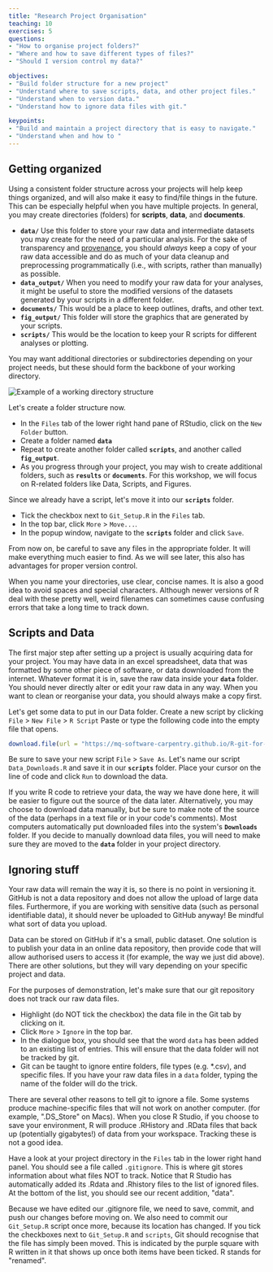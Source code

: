 ```yaml
---
title: "Research Project Organisation"
teaching: 10
exercises: 5
questions:
- "How to organise project folders?"
- "Where and how to save different types of files?"
- "Should I version control my data?"

objectives:
- "Build folder structure for a new project"
- "Understand where to save scripts, data, and other project files."
- "Understand when to version data."
- "Understand how to ignore data files with git."

keypoints:
- "Build and maintain a project directory that is easy to navigate."
- "Understand when and how to "
---
```


## Getting organized

Using a consistent folder structure across your projects will help keep things
organized, and will also make it easy to find/file things in the future. This
can be especially helpful when you have multiple projects. In general, you may
create directories (folders) for **scripts**, **data**, and **documents**.

 - **`data/`** Use this folder to store your raw data and intermediate datasets
   you may create for the need of a particular analysis. For the sake of
   transparency and [provenance](https://en.wikipedia.org/wiki/Provenance), you
   should *always* keep a copy of your raw data accessible and do as much of
   your data cleanup and preprocessing programmatically (i.e., with scripts,
   rather than manually) as possible.
 - **`data_output/`** When you need to modify your raw data for your analyses,
   it might be useful to store the modified versions of the datasets generated
   by your scripts in a different folder.
 - **`documents/`** This would be a place to keep outlines, drafts, and other
   text.
 - **`fig_output/`** This folder will store the graphics that are generated
   by your scripts.
 - **`scripts/`** This would be the location to keep your R scripts for
   different analyses or plotting.

You may want additional directories or subdirectories depending on your project
needs, but these should form the backbone of your working directory.

![Example of a working directory structure](../fig/working-directory-structure.png)

Let's create a folder structure now. 

  - In the `Files` tab of the lower right hand pane of RStudio, click on the `New Folder` button. 
  - Create a folder named **`data`**
  - Repeat to create another folder called **`scripts`**, and another called **`fig_output`**. 
  - As you progress through your project, you may wish to create additional folders, such as **`results`** or **`documents`**. For this workshop, we will focus on R-related folders like Data, Scripts, and Figures.
  
Since we already have a script, let's move it into our **`scripts`** folder.
  - Tick the checkbox next to `Git_Setup.R` in the `Files` tab. 
  - In the top bar, click `More` > `Move...`.
  - In the popup window, navigate to the **`scripts`** folder and click `Save`. 
  
From now on, be careful to save any files in the appropriate folder. It will make everything much easier to find. As we will see later, this also has advantages for proper version control. 

When you name your directories, use clear, concise names. It is also a good idea to avoid spaces and special characters. Although newer versions of R deal with these pretty well, weird filenames can sometimes cause confusing errors that take a long time to track down. 

## Scripts and Data

The first major step after setting up a project is usually acquiring data for your project. You may have data in an excel spreadsheet, data that was formatted by some other piece of software, or data downloaded from the internet. Whatever format it is in, save the raw data inside your **`data`** folder. You should never directly alter or edit your raw data in any way. When you want to clean or reorganise your data, you should always make a copy first. 

Let's get some data to put in our Data folder. Create a new script by clicking `File` > `New File` > `R Script`
Paste or type the following code into the empty file that opens. 

``` r
download.file(url = "https://mq-software-carpentry.github.io/R-git-for-research/data/SAFI_messy.xlsx", destfile = "./data/SAFI_messy.xlsx", mode = "wb")
```

Be sure to save your new script `File` > `Save As`. Let's name our script `Data_Downloads.R` and save it in our **`scripts`** folder. Place your cursor on the line of code and click `Run` to download the data.

If you write R code to retrieve your data, the way we have done here, it will be easier to figure out the source of the data later. Alternatively, you may choose to download data manually, but be sure to make note of the source of the data (perhaps in a text file or in your code's comments). Most computers automatically put downloaded files into the system's **`Downloads`** folder. If you decide to manually download data files, you will need to make sure they are moved to the  **`data`** folder in your project directory. 


## Ignoring stuff

Your raw data will remain the way it is, so there is no point in versioning it. 
GitHub is not a data repository and does not allow the upload of large data files. 
Furthermore, if you are working with sensitive data (such as personal identifiable data), it should never be uploaded to GitHub anyway! Be mindful what sort of data you upload. 

Data can be stored on GitHub if it's a small, public dataset. One solution is to publish your data in an online data repository, then provide code that will allow authorised users to access it (for example, the way we just did above). There are other solutions, but they will vary depending on your specific project and data. 

For the purposes of demonstration, let's make sure that our git repository does not track our raw data files. 
  - Highlight (do NOT tick the checkbox) the data file in the Git tab by clicking on it.
  - Click `More` > `Ignore` in the top bar.
  - In the dialogue box, you should see that the word `data` has been added to an existing list of entries. This will ensure that the data folder will not be tracked by git.
  - Git can be taught to ignore entire folders, file types (e.g. *.csv), and specific files. If you have your raw data files in a `data` folder, typing the name of the folder will do the trick. 
  
There are several other reasons to tell git to ignore a file. Some systems produce machine-specific files that will not work on another computer. (for example, ".DS_Store" on Macs). When you close R Studio, if you choose to save your environment, R will produce .RHistory and .RData files that back up (potentially gigabytes!) of data from your workspace. Tracking these is not a good idea. 

Have a look at your project directory in the `Files` tab in the lower right hand panel. You should see a file called `.gitignore`. This is where git stores information about what files NOT to track. Notice that R Studio has automatically added its .Rdata and .Rhistory files to the list of ignored files. At the bottom of the list, you should see our recent addition, "data". 

Because we have edited our .gitignore file, we need to save, commit, and push our changes before moving on. We also need to commit our `Git_Setup.R` script once more, because its location has changed. If you tick the checkboxes next to `Git_Setup.R` and `scripts`, Git should recognise that the file has simply been moved. This is indicated by the purple square with R written in it that shows up once both items have been ticked. R stands for "renamed". 





